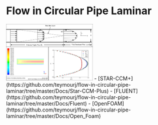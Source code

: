 # Flow in Circular Pipe Laminar
<img src="./Docs/Fluent/Images/cover_photo.png" width="235">
- [STAR-CCM+](https://github.com/teymourj/flow-in-circular-pipe-laminar/tree/master/Docs/Star-CCM-Plus)
- [FLUENT](https://github.com/teymourj/flow-in-circular-pipe-laminar/tree/master/Docs/Fluent)
- [OpenFOAM](https://github.com/teymourj/flow-in-circular-pipe-laminar/tree/master/Docs/Open_Foam)

